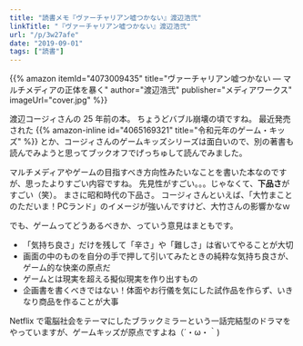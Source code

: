 ```yaml
---
title: "読書メモ『ヴァーチャリアン嘘つかない』渡辺浩弐"
linkTitle: "『ヴァーチャリアン嘘つかない』渡辺浩弐"
url: "/p/3w27afe"
date: "2019-09-01"
tags: ["読書"]
---
```


{{% amazon
  itemId="4073009435"
  title="ヴァーチャリアン嘘つかない ― マルチメディアの正体を暴く"
  author="渡辺浩弐"
  publisher="メディアワークス"
  imageUrl="cover.jpg"
%}}

渡辺コージィさんの 25 年前の本。
ちょうどバブル崩壊の頃ですね。
最近発売された {{% amazon-inline id="4065169321" title="令和元年のゲーム・キッズ" %}} とか、コージィさんのゲームキッズシリーズは面白いので、別の著書も読んでみようと思ってブックオフでげっちゅして読んでみました。

マルチメディアやゲームの目指すべき方向性みたいなことを書いた本なのですが、思ったよりすごい内容ですね。
先見性がすごい。。。じゃなくて、**下品さ**がすごい（笑）。
まさに昭和時代の下品さ。
コージィさんといえば、「大竹まことのただいま！PCランド」のイメージが強いんですけど、大竹さんの影響かなｗ

でも、ゲームってどうあるべきか、っていう意見はまともです。

* 「気持ち良さ」だけを残して「辛さ」や「難しさ」は省いてやることが大切
* 画面の中のものを自分の手で押して引いてみたときの純粋な気持ち良さが、ゲーム的な快楽の原点だ
* ゲームとは現実を超える擬似現実を作り出すもの
* 企画書を書くべきではない！体面やお行儀を気にした試作品を作らず、いきなり商品を作ることが大事

Netflix で電脳社会をテーマにしたブラックミラーという一話完結型のドラマをやっていますが、ゲームキッズが原点ですよね（´・ω・｀)

